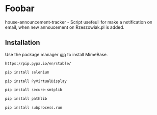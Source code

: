 # Foobar

house-announcement-tracker - Script usefeull for make a notification on email, when new annoucement on Rzeszowiak.pl is added. 

## Installation

Use the package manager [pip](https://pip.pypa.io/en/stable/) to install MimeBase.

```bash
https://pip.pypa.io/en/stable/
```

```bash
pip install selenium
```

```bash
pip install PyVirtualDisplay
```

```bash
pip install secure-smtplib
```

```bash
pip install pathlib
```

```bash
pip install subprocess.run
```

